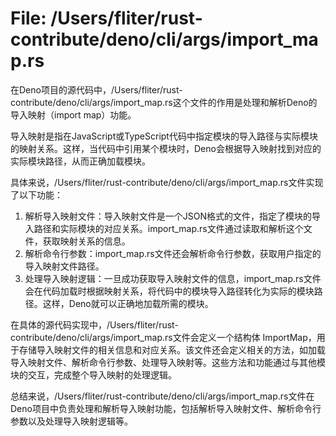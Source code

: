 # File: /Users/fliter/rust-contribute/deno/cli/args/import_map.rs

在Deno项目的源代码中，/Users/fliter/rust-contribute/deno/cli/args/import_map.rs这个文件的作用是处理和解析Deno的导入映射（import map）功能。

导入映射是指在JavaScript或TypeScript代码中指定模块的导入路径与实际模块的映射关系。这样，当代码中引用某个模块时，Deno会根据导入映射找到对应的实际模块路径，从而正确加载模块。

具体来说，/Users/fliter/rust-contribute/deno/cli/args/import_map.rs文件实现了以下功能：
1. 解析导入映射文件：导入映射文件是一个JSON格式的文件，指定了模块的导入路径和实际模块的对应关系。import_map.rs文件通过读取和解析这个文件，获取映射关系的信息。
2. 解析命令行参数：import_map.rs文件还会解析命令行参数，获取用户指定的导入映射文件路径。
3. 处理导入映射逻辑：一旦成功获取导入映射文件的信息，import_map.rs文件会在代码加载时根据映射关系，将代码中的模块导入路径转化为实际的模块路径。这样，Deno就可以正确地加载所需的模块。

在具体的源代码实现中，/Users/fliter/rust-contribute/deno/cli/args/import_map.rs文件会定义一个结构体 ImportMap，用于存储导入映射文件的相关信息和对应关系。该文件还会定义相关的方法，如加载导入映射文件、解析命令行参数、处理导入映射等。这些方法和功能通过与其他模块的交互，完成整个导入映射的处理逻辑。

总结来说，/Users/fliter/rust-contribute/deno/cli/args/import_map.rs文件在Deno项目中负责处理和解析导入映射功能，包括解析导入映射文件、解析命令行参数以及处理导入映射逻辑等。

